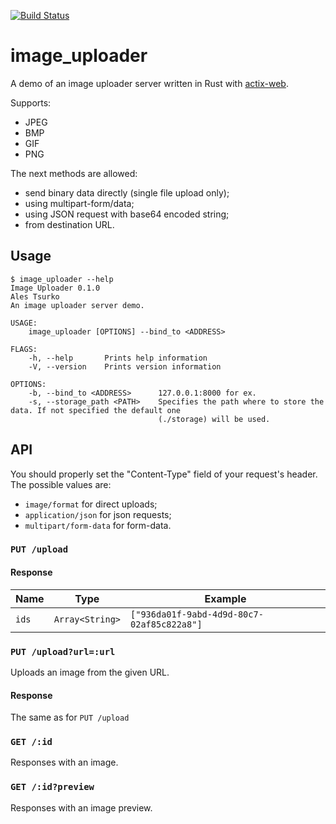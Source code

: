[![Build Status](https://travis-ci.org/AlesTsurko/image_uploader.svg?branch=master)](https://travis-ci.org/AlesTsurko/image_uploader)

# image_uploader
A demo of an image uploader server written in Rust with [actix-web](https://github.com/actix/actix-web).

Supports:
- JPEG
- BMP
- GIF
- PNG 

The next methods are allowed:
- send binary data directly (single file upload only);
- using multipart-form/data;
- using JSON request with base64 encoded string;
- from destination URL.

## Usage

```
$ image_uploader --help
Image Uploader 0.1.0
Ales Tsurko
An image uploader server demo.

USAGE:
    image_uploader [OPTIONS] --bind_to <ADDRESS>

FLAGS:
    -h, --help       Prints help information
    -V, --version    Prints version information

OPTIONS:
    -b, --bind_to <ADDRESS>      127.0.0.1:8000 for ex.
    -s, --storage_path <PATH>    Specifies the path where to store the data. If not specified the default one
                                 (./storage) will be used.
```

## API

You should properly set the "Content-Type" field of your request's header. The possible values are:

- `image/format` for direct uploads;
- `application/json` for json requests;
- `multipart/form-data` for form-data.

### `PUT /upload`

#### Response

| Name  | Type            | Example                                    |
| ----  | ----            | -------                                    |
| `ids` | `Array<String>` | `["936da01f-9abd-4d9d-80c7-02af85c822a8"]` |

### `PUT /upload?url=:url`

Uploads an image from the given URL.

#### Response

The same as for `PUT /upload`

### `GET /:id`

Responses with an image.

### `GET /:id?preview`

Responses with an image preview.
